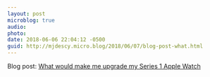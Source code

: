 ```yaml
---
layout: post
microblog: true
audio: 
photo: 
date: 2018-06-06 22:04:12 -0500
guid: http://mjdescy.micro.blog/2018/06/07/blog-post-what.html
---
```

Blog post: [What would make me upgrade my Series 1 Apple Watch](https://mjdescy.me/2018/06/06/what-would-make-me-upgrade-my-series-1-apple-watch/)
